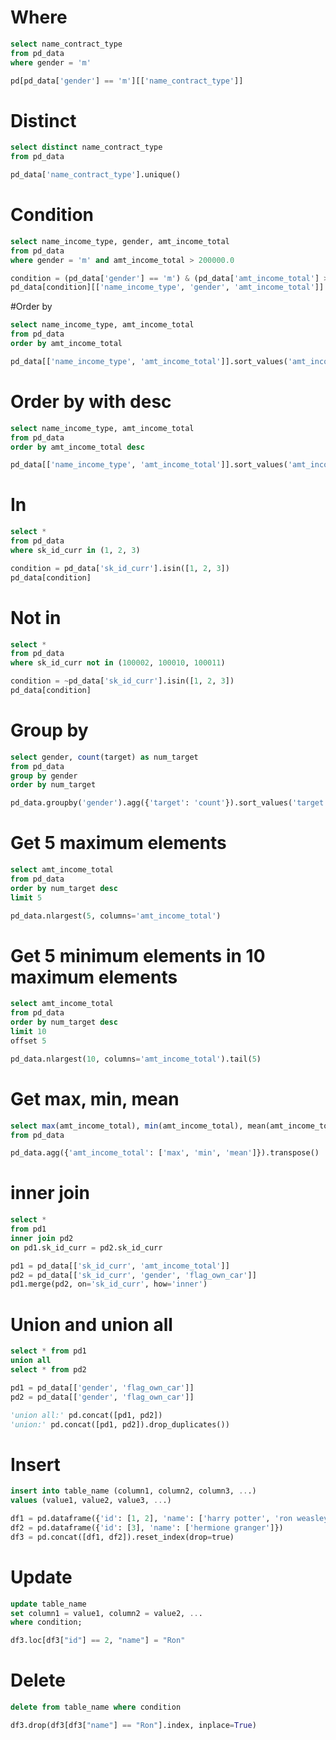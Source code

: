 # Where 
```sql
select name_contract_type
from pd_data
where gender = 'm'
```

```python
pd[pd_data['gender'] == 'm'][['name_contract_type']]
```

# Distinct
```sql
select distinct name_contract_type
from pd_data
```
```python
pd_data['name_contract_type'].unique()
```

# Condition
```sql
select name_income_type, gender, amt_income_total
from pd_data
where gender = 'm' and amt_income_total > 200000.0
```

```python
condition = (pd_data['gender'] == 'm') & (pd_data['amt_income_total'] > 200000.0)
pd_data[condition][['name_income_type', 'gender', 'amt_income_total']]
```

#Order by
```sql
select name_income_type, amt_income_total
from pd_data
order by amt_income_total
```

```python
pd_data[['name_income_type', 'amt_income_total']].sort_values('amt_income_total')
```

# Order by with desc
```sql
select name_income_type, amt_income_total
from pd_data
order by amt_income_total desc
```

```python
pd_data[['name_income_type', 'amt_income_total']].sort_values('amt_income_total', ascending=false)
```

# In
```sql
select *
from pd_data
where sk_id_curr in (1, 2, 3)
```

```python
condition = pd_data['sk_id_curr'].isin([1, 2, 3])
pd_data[condition]
```

# Not in
```sql
select *
from pd_data
where sk_id_curr not in (100002, 100010, 100011)
```

```python
condition = ~pd_data['sk_id_curr'].isin([1, 2, 3])
pd_data[condition]
```

# Group by
```sql
select gender, count(target) as num_target
from pd_data
group by gender
order by num_target
```

```python
pd_data.groupby('gender').agg({'target': 'count'}).sort_values('target')
```

# Get 5 maximum elements
```sql
select amt_income_total
from pd_data
order by num_target desc
limit 5
```

```python
pd_data.nlargest(5, columns='amt_income_total')
```

# Get 5 minimum elements in 10 maximum elements
```sql
select amt_income_total
from pd_data
order by num_target desc
limit 10
offset 5
```

```python
pd_data.nlargest(10, columns='amt_income_total').tail(5)
```

# Get max, min, mean
```sql
select max(amt_income_total), min(amt_income_total), mean(amt_income_total)
from pd_data
```

```python
pd_data.agg({'amt_income_total': ['max', 'min', 'mean']}).transpose()
```

# inner join
```sql
select *
from pd1
inner join pd2
on pd1.sk_id_curr = pd2.sk_id_curr
```

```python
pd1 = pd_data[['sk_id_curr', 'amt_income_total']]
pd2 = pd_data[['sk_id_curr', 'gender', 'flag_own_car']]
pd1.merge(pd2, on='sk_id_curr', how='inner')
```

# Union and union all
```sql
select * from pd1
union all
select * from pd2
```

```python
pd1 = pd_data[['gender', 'flag_own_car']]
pd2 = pd_data[['gender', 'flag_own_car']]

'union all:' pd.concat([pd1, pd2])
'union:' pd.concat([pd1, pd2]).drop_duplicates())
```

# Insert
```sql
insert into table_name (column1, column2, column3, ...)
values (value1, value2, value3, ...)
```

```python
df1 = pd.dataframe({'id': [1, 2], 'name': ['harry potter', 'ron weasley']})
df2 = pd.dataframe({'id': [3], 'name': ['hermione granger']})
df3 = pd.concat([df1, df2]).reset_index(drop=true)
```

# Update
```sql
update table_name
set column1 = value1, column2 = value2, ...
where condition;
```

```python
df3.loc[df3["id"] == 2, "name"] = "Ron"
```

# Delete
```sql
delete from table_name where condition
```

```python
df3.drop(df3[df3["name"] == "Ron"].index, inplace=True)
```


```python

```
